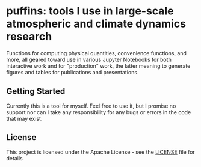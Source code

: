 # puffins: tools I use in large-scale atmospheric and climate dynamics research

Functions for computing physical quantities, convenience functions,
and more, all geared toward use in various Jupyter Notebooks for both
interactive work and for "production" work, the latter meaning to
generate figures and tables for publications and presentations.

## Getting Started

Currently this is a tool for myself.  Feel free to use it, but I
promise no support nor can I take any responsibility for any bugs or
errors in the code that may exist.

## License

This project is licensed under the Apache License - see the [LICENSE](LICENSE) file for details
